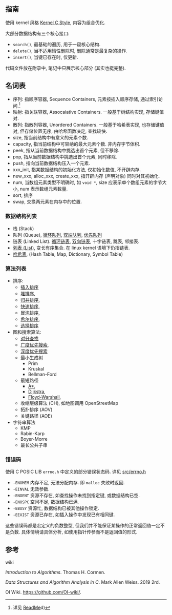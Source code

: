 ## 指南

使用 kernel 风格 [Kernel C Style](../../Language/C/Kernel%20C%20Style.md), 内容为组合优化.

大部分数据结构有三个核心接口:
- `search()`, 最基础的遍历, 用于一窥核心结构.
- `delete()`, 当不适用惰性删除时, 删除通常是最复杂的操作.
- `insert()`, 当键已存在时, 仅更新.

代码文件放在附录中, 笔记中只展示核心部分 (其实也挺完整).

## 名词表

- 序列: 指顺序容器, Sequence Containers, 元素按插入顺序存储, 通过索引访问.[^1] 
- 映射: 指关联容器, Assocaiative Containers. 一般基于树结构实现, 存储键值对.
- 散列: 指散列容器, Unordered Containers. 一般基于哈希表实现, 也存储键值对, 但存储位置无序, 由哈希函数决定, 查找较快.
- size, 指当前结构中有意义的元素个数.
- capacity, 指当前结构中可容纳的最大元素个数. 非内存字节体积.
- peek, 指从当前数据结构中挑选出首个元素, 但不移除.
- pop, 指从当前数据结构中挑选出首个元素, 同时移除.
- push, 指向当前数据结构压入一个元素.
- xxx_init, 指某数据结构的初始化方法, 仅初始化数值, 不开辟内存.
- new_xxx, alloc_xxx, create_xxx, 指开辟内存 (声明对象) 同时对其初始化.
- num, 当数组元素类型不明确时, 如 `void *`, size 应表示单个数组元素的字节大小, num 表示数组元素数量. 
- sort, 排序
- swap, 交换两元素在内存中的位置.

[^1]: 详见 [ReadMe](../Language/C++/类型系统/STL/ReadMe.md)d)

### 数据结构列表

- 栈 (Stack)
- 队列 (Queue), [循环队列](链表/queue.md), [双端队列](链表/deque.md), [优先队列](树/binary%20heap.md)
- 链表 (Linked List). [循环链表](链表/circular%20linked%20list.md), [双向链表](链表/doubly%20linked%20list.md), 十字链表, 跳表, 邻接表. 
- [列表 (List)](链表/list.md), 变长有序集合. 在 linux kernel 语境下仍指链表.
- [哈希表](哈希表/hash%20table.md), (Hash Table, Map, Dictionary, Symbol Table)

### 算法列表

- 排序: 
	- [插入排序](排序/插入排序.md)
	- [堆排序](排序/堆排序.md), 
	- [归并排序](排序/归并排序.md), 
	- [快速排序](排序/快速排序.md), 
	- [冒泡排序](排序/冒泡排序.md#冒泡排序), 
	- [希尔排序](排序/希尔排序.md), 
	- [选择排序](排序/选择排序.md)
- 图和搜索算法: 
	- [对分查找](排序/对分查找.md)
	- [广度优先搜索](图/广度优先搜索.md), 
	- [深度优先搜索](图/深度优先搜索.md)
	- 最小生成树
		- Prim 
		- Kruskal
		- Bellman-Ford
	- 最短路径
		- [A*](最短路径/A%20star.md), 
		- [Dijkstra](最短路径/Dijkstra.md), 
		- [Floyd-Warshall](最短路径/Floyd-Warshall.md), 
	- 收缩层级算法 (CH), 如地图调用 OpenStreetMap
	- 拓扑排序 (AOV)
	- 关键路径 (AOE)
- 字符串算法
	- KMP
	- Rabin-Karp
	- Boyer-Morre
	- 最长公共子串


### 错误码

使用 C POSIC LIB `errno.h` 中定义的部分错误状态码. 详见 [src/errno.h](../../src/errno.h)
- `-ENOMEM` 内存不足, 无法分配内存. 即 `malloc` 失败时返回.
- `-EINVAL` 无效参数.
- `-ENOENT` 资源不存在, 如查找操作未找到指定键, 或数据结构已空.
- `-ENOSPC` 空间不足, 数据结构已满.
- `-EBUSY` 资源忙, 数据结构已被其他操作锁定.
- `-EEXIST` 资源已存在, 如插入操作中发现已有相同键.

这些错误码都是宏定义的负数整型, 但我们并不能保证某操作的正常返回值一定不是负数. 具体情境请具体分析, 如使用指针传参而不是返回值的形式.

## 参考

wiki

*Introduction to Algorithms*. Thomas H. Cormen.

*Data Structures and Algorithm Analysis in C*. Mark Allen Weiss. 2019 2rd.

OI Wiki. https://github.com/OI-wiki/.